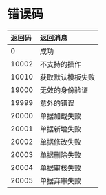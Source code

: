 # 错误码

|返回码|返回消息|
|:-|:-|
|0|成功|
|10002|不支持的操作|
|10010|获取默认模板失败|
|19000|无效的身份验证|
|19999|意外的错误|
|20000|单据加载失败|
|20001|单据新增失败|
|20002|单据修改失败|
|20003|单据删除失败|
|20004|单据审核失败|
|20005|单据弃审失败|
